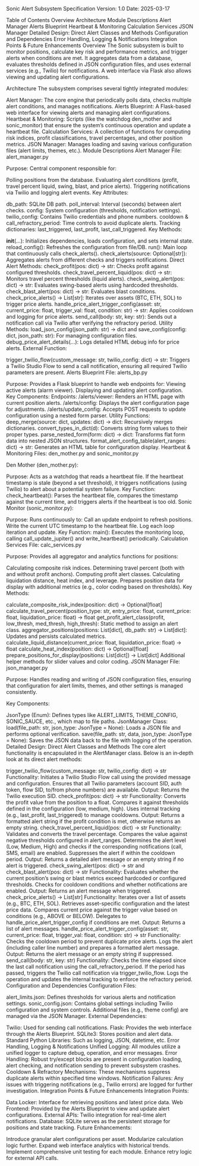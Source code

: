 
Sonic Alert Subsystem Specification
Version: 1.0
Date: 2025-03-17

Table of Contents
Overview
Architecture
Module Descriptions
Alert Manager
Alerts Blueprint
Heartbeat & Monitoring
Calculation Services
JSON Manager
Detailed Design: Direct Alert Classes and Methods
Configuration and Dependencies
Error Handling, Logging & Notifications
Integration Points & Future Enhancements
Overview
The Sonic subsystem is built to monitor positions, calculate key risk and performance metrics, and trigger alerts when conditions are met. It aggregates data from a database, evaluates thresholds defined in JSON configuration files, and uses external services (e.g., Twilio) for notifications. A web interface via Flask also allows viewing and updating alert configurations.

Architecture
The subsystem comprises several tightly integrated modules:

Alert Manager: The core engine that periodically polls data, checks multiple alert conditions, and manages notifications.
Alerts Blueprint: A Flask-based web interface for viewing alerts and managing alert configurations.
Heartbeat & Monitoring: Scripts (like the watchdog den_mother and sonic_monitor) that ensure the system’s continuous operation and update a heartbeat file.
Calculation Services: A collection of functions for computing risk indices, profit classifications, travel percentages, and other position metrics.
JSON Manager: Manages loading and saving various configuration files (alert limits, themes, etc.).
Module Descriptions
Alert Manager
File: alert_manager.py

Purpose:
Central component responsible for:

Polling positions from the database.
Evaluating alert conditions (profit, travel percent liquid, swing, blast, and price alerts).
Triggering notifications via Twilio and logging alert events.
Key Attributes:

db_path: SQLite DB path.
poll_interval: Interval (seconds) between alert checks.
config: System configuration (thresholds, notification settings).
twilio_config: Contains Twilio credentials and phone numbers.
cooldown & call_refractory_period: Time controls to avoid duplicate alerts.
Tracking dictionaries: last_triggered, last_profit, last_call_triggered.
Key Methods:

__init__(...): Initializes dependencies, loads configuration, and sets internal state.
reload_config(): Refreshes the configuration from file/DB.
run(): Main loop that continuously calls check_alerts().
check_alerts(source: Optional[str]): Aggregates alerts from different checks and triggers notifications.
Direct Alert Methods:
check_profit(pos: dict) -> str: Checks profit against configured thresholds.
check_travel_percent_liquid(pos: dict) -> str: Monitors travel percent thresholds (liquid alerts).
check_swing_alert(pos: dict) -> str: Evaluates swing-based alerts using hardcoded thresholds.
check_blast_alert(pos: dict) -> str: Evaluates blast conditions.
check_price_alerts() -> List[str]: Iterates over assets (BTC, ETH, SOL) to trigger price alerts.
handle_price_alert_trigger_config(asset: str, current_price: float, trigger_val: float, condition: str) -> str: Applies cooldown and logging for price alerts.
send_call(body: str, key: str): Sends out a notification call via Twilio after verifying the refractory period.
Utility Methods:
load_json_config(json_path: str) -> dict and save_config(config: dict, json_path: str): For managing configuration files.
debug_price_alert_details(...): Logs detailed HTML debug info for price alerts.
External Function:

trigger_twilio_flow(custom_message: str, twilio_config: dict) -> str:
Triggers a Twilio Studio Flow to send a call notification, ensuring all required Twilio parameters are present.
Alerts Blueprint
File: alerts_bp.py

Purpose:
Provides a Flask blueprint to handle web endpoints for:
Viewing active alerts (alarm viewer).
Displaying and updating alert configuration.
Key Components:
Endpoints:
/alerts/viewer: Renders an HTML page with current position alerts.
/alerts/config: Displays the alert configuration page for adjustments.
/alerts/update_config: Accepts POST requests to update configuration using a nested form parser.
Utility Functions:
deep_merge(source: dict, updates: dict) -> dict: Recursively merges dictionaries.
convert_types_in_dict(d): Converts string form values to their proper types.
parse_nested_form(form: dict) -> dict: Transforms flat form data into nested JSON structures.
format_alert_config_table(alert_ranges: dict) -> str: Generates an HTML table for configuration display.
Heartbeat & Monitoring
Files: den_mother.py and sonic_monitor.py

Den Mother (den_mother.py):

Purpose:
Acts as a watchdog that reads a heartbeat file. If the heartbeat timestamp is stale (beyond a set threshold), it triggers notifications (using Twilio) to alert about a potential system failure.
Key Function:
check_heartbeat(): Parses the heartbeat file, compares the timestamp against the current time, and triggers alerts if the heartbeat is too old.
Sonic Monitor (sonic_monitor.py):

Purpose:
Runs continuously to:
Call an update endpoint to refresh positions.
Write the current UTC timestamp to the heartbeat file.
Log each loop iteration and update.
Key Function:
main(): Executes the monitoring loop, calling call_update_jupiter() and write_heartbeat() periodically.
Calculation Services
File: calc_services.py

Purpose:
Provides all aggregator and analytics functions for positions:

Calculating composite risk indices.
Determining travel percent (both with and without profit anchors).
Computing profit alert classes.
Calculating liquidation distance, heat index, and leverage.
Prepares position data for display with additional metrics (e.g., color coding based on thresholds).
Key Methods:

calculate_composite_risk_index(position: dict) -> Optional[float]
calculate_travel_percent(position_type: str, entry_price: float, current_price: float, liquidation_price: float) -> float
get_profit_alert_class(profit, low_thresh, med_thresh, high_thresh): Static method to assign an alert class.
aggregator_positions(positions: List[dict], db_path: str) -> List[dict]: Updates and persists calculated metrics.
calculate_liquid_distance(current_price: float, liquidation_price: float) -> float
calculate_heat_index(position: dict) -> Optional[float]
prepare_positions_for_display(positions: List[dict]) -> List[dict]
Additional helper methods for slider values and color coding.
JSON Manager
File: json_manager.py

Purpose:
Handles reading and writing of JSON configuration files, ensuring that configuration for alert limits, themes, and other settings is managed consistently.

Key Components:

JsonType (Enum):
Defines types like ALERT_LIMITS, THEME_CONFIG, SONIC_SAUCE, etc., which map to file paths.
JsonManager Class:
load(file_path: str, json_type: JsonType = None): Loads a JSON file and performs optional verification.
save(file_path: str, data, json_type: JsonType = None): Saves the JSON data back to the file with logging of the operation.
Detailed Design: Direct Alert Classes and Methods
The core alert functionality is encapsulated in the AlertManager class. Below is an in‑depth look at its direct alert methods:

trigger_twilio_flow(custom_message: str, twilio_config: dict) -> str
Functionality:
Initiates a Twilio Studio Flow call using the provided message and configuration. Ensures that all Twilio parameters (account SID, auth token, flow SID, to/from phone numbers) are available.
Output: Returns the Twilio execution SID.
check_profit(pos: dict) -> str
Functionality:
Converts the profit value from the position to a float.
Compares it against thresholds defined in the configuration (low, medium, high).
Uses internal tracking (e.g., last_profit, last_triggered) to manage cooldowns.
Output: Returns a formatted alert string if the profit condition is met, otherwise returns an empty string.
check_travel_percent_liquid(pos: dict) -> str
Functionality:
Validates and converts the travel percentage.
Compares the value against negative thresholds configured in alert_ranges.
Determines the alert level (Low, Medium, High) and checks if the corresponding notifications (call, SMS, email) are enabled.
Suppresses the alert if within the cooldown period.
Output: Returns a detailed alert message or an empty string if no alert is triggered.
check_swing_alert(pos: dict) -> str and check_blast_alert(pos: dict) -> str
Functionality:
Evaluates whether the current position’s swing or blast metrics exceed hardcoded or configured thresholds.
Checks for cooldown conditions and whether notifications are enabled.
Output: Returns an alert message when triggered.
check_price_alerts() -> List[str]
Functionality:
Iterates over a list of assets (e.g., BTC, ETH, SOL).
Retrieves asset-specific configuration and the latest price data.
Compares current price against the trigger value based on conditions (e.g., ABOVE or BELOW).
Delegates to handle_price_alert_trigger_config if conditions are met.
Output: Returns a list of alert messages.
handle_price_alert_trigger_config(asset: str, current_price: float, trigger_val: float, condition: str) -> str
Functionality:
Checks the cooldown period to prevent duplicate price alerts.
Logs the alert (including caller line number) and prepares a formatted alert message.
Output: Returns the alert message or an empty string if suppressed.
send_call(body: str, key: str)
Functionality:
Checks the time elapsed since the last call notification using the call_refractory_period.
If the period has passed, triggers the Twilio call notification via trigger_twilio_flow.
Logs the operation and updates the internal tracking to enforce the refractory period.
Configuration and Dependencies
Configuration Files:

alert_limits.json: Defines thresholds for various alerts and notification settings.
sonic_config.json: Contains global settings including Twilio configuration and system controls.
Additional files (e.g., theme config) are managed via the JSON Manager.
External Dependencies:

Twilio: Used for sending call notifications.
Flask: Provides the web interface through the Alerts Blueprint.
SQLite3: Stores position and alert data.
Standard Python Libraries: Such as logging, JSON, datetime, etc.
Error Handling, Logging & Notifications
Unified Logging:
All modules utilize a unified logger to capture debug, operation, and error messages.
Error Handling:
Robust try/except blocks are present in configuration loading, alert checking, and notification sending to prevent subsystem crashes.
Cooldown & Refractory Mechanisms:
These mechanisms suppress duplicate alerts within specified time windows.
Notification Failures:
Any issues with triggering notifications (e.g., Twilio errors) are logged for further investigation.
Integration Points & Future Enhancements
Integration Points:

Data Locker: Interface for retrieving positions and latest price data.
Web Frontend: Provided by the Alerts Blueprint to view and update alert configurations.
External APIs: Twilio integration for real-time alert notifications.
Database: SQLite serves as the persistent storage for positions and state tracking.
Future Enhancements:

Introduce granular alert configurations per asset.
Modularize calculation logic further.
Expand web interface analytics with historical trends.
Implement comprehensive unit testing for each module.
Enhance retry logic for external API calls.





